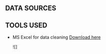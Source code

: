 ## DATA SOURCES
## TOOLS USED
- MS Excel for data cleaning [Download here](https://microsoft.com)

  ![]

